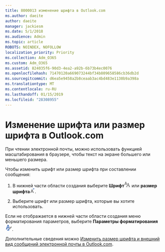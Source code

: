 ```yaml
---
title: 8000013 изменение шрифта в Outlook.com
ms.author: daeite
author: daeite
manager: jackiesm
ms.date: 5/1/2018
ms.audience: Admin
ms.topic: article
ROBOTS: NOINDEX, NOFOLLOW
localization_priority: Priority
ms.collection: Adm_O365
ms.custom: Adm_O365
ms.assetid: 824035f6-90d3-4ea2-a92b-6b73b4ec0076
ms.openlocfilehash: 71470120a669073244bf34b809658586cb36db2d
ms.sourcegitcommit: d6ea5e9458a2b8ceaab3ac4bd483e1130b9a398a
ms.translationtype: MT
ms.contentlocale: ru-RU
ms.lasthandoff: 01/15/2019
ms.locfileid: "28308955"
---
```

# <a name="change-font-or-font-size-in-outlookcom"></a>Изменение шрифта или размер шрифта в Outlook.com

При чтении электронной почты, можно использовать функцией масштабирования в браузере, чтобы текст на экране большего или меньшего размера.
  
Чтобы изменить шрифт или размер шрифта при составлении сообщения:
  
1. В нижней части области создания выберите **Шрифт**![шрифта](media/6d9372e0-cde5-49fc-a457-aafb62255163.png) или **размер шрифта**![значок размер шрифта](media/9334f617-9593-4bd0-afb1-c53308ad7591.png).
    
2. Выберите шрифт или размер шрифта, которые вы хотите использовать.
    
Если не отображается в нижней части области создания меню форматирования параметров, выберите **Параметры форматирования**![значок параметров форматирования](media/13103798-e3ea-4069-a7a0-63f8903c8c3a.png).
  
Дополнительные сведения можно [Изменить размер шрифта и внешний вид сообщений электронной почты в Outlook.com](https://go.microsoft.com/fwlink/p/?linkid=873130).
  

